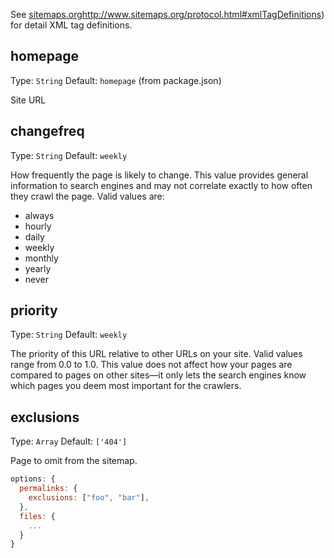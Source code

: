 See [sitemaps.org]( )http://www.sitemaps.org/protocol.html#xmlTagDefinitions) for detail XML tag definitions.

## homepage

Type: `String` 
Default: `homepage` (from package.json)

Site URL

## changefreq

Type: `String` 
Default: `weekly`

How frequently the page is likely to change. This value provides general information to search engines and may not correlate exactly to how often they crawl the page. Valid values are:

 - always
 - hourly
 - daily
 - weekly
 - monthly
 - yearly
 - never

## priority

Type: `String` 
Default: `weekly`

The priority of this URL relative to other URLs on your site. Valid values range from 0.0 to 1.0. This value does not affect how your pages are compared to pages on other sites—it only lets the search engines know which pages you deem most important for the crawlers.

## exclusions

Type: `Array`
Default: `['404']`

Page to omit from the sitemap.

```js
options: {
  permalinks: {
    exclusions: ["foo", "bar"],
  },
  files: {
    ...
  }
}
```